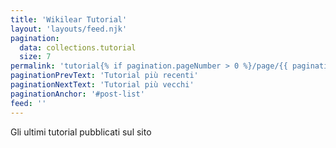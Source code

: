 ```yaml
---
title: 'Wikilear Tutorial'
layout: 'layouts/feed.njk'
pagination:
  data: collections.tutorial
  size: 7
permalink: 'tutorial{% if pagination.pageNumber > 0 %}/page/{{ pagination.pageNumber }}{% endif %}/'
paginationPrevText: 'Tutorial più recenti'
paginationNextText: 'Tutorial più vecchi'
paginationAnchor: '#post-list'
feed: ''
---
```


Gli ultimi tutorial pubblicati sul sito
